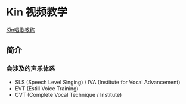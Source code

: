 # Kin 视频教学

[Kin唱歌教练](https://space.bilibili.com/435903648)

## 简介

### 会涉及的声乐体系

- SLS (Speech Level Singing) / IVA (Institute for Vocal Advancement)
- EVT (Estill Voice Training)
- CVT (Complete Vocal Technique / Institute)
